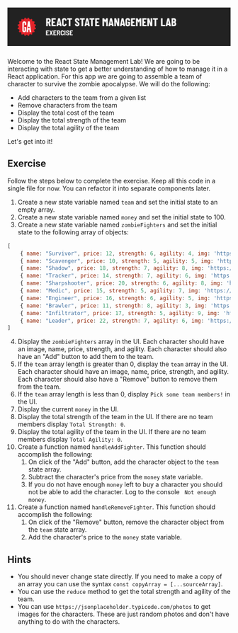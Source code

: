 # ![React State Management - Exercise](./assets/hero.png)

Welcome to the React State Management Lab! We are going to be interacting with state to get a better understanding of how to manage it in a React application. For this app we are going to assemble a team of character to survive the zombie apocalypse. We will do the following:

- Add characters to the team from a given list
- Remove characters from the team
- Display the total cost of the team
- Display the total strength of the team
- Display the total agility of the team

Let's get into it!

## Exercise

Follow the steps below to complete the exercise. Keep all this code in a single file for now. You can refactor it into separate components later.

1. Create a new state variable named `team` and set the initial state to an empty array.
2. Create a new state variable named `money` and set the initial state to 100.
3. Create a new state variable named `zombieFighters` and set the initial state to the following array of objects:

```js
[
    { name: "Survivor", price: 12, strength: 6, agility: 4, img: 'https://via.placeholder.com/150/92c952' },
    { name: "Scavenger", price: 10, strength: 5, agility: 5, img: 'https://via.placeholder.com/150/771796' },
    { name: "Shadow", price: 18, strength: 7, agility: 8, img: 'https://via.placeholder.com/150/24f355' },
    { name: "Tracker", price: 14, strength: 7, agility: 6, img: 'https://via.placeholder.com/150/d32776' },
    { name: "Sharpshooter", price: 20, strength: 6, agility: 8, img: 'https://via.placeholder.com/150/1ee8a4' },
    { name: "Medic", price: 15, strength: 5, agility: 7, img: 'https://via.placeholder.com/150/66b7d2' },
    { name: "Engineer", price: 16, strength: 6, agility: 5, img: 'https://via.placeholder.com/150/56acb2' },
    { name: "Brawler", price: 11, strength: 8, agility: 3, img: 'https://via.placeholder.com/150/8985dc' },
    { name: "Infiltrator", price: 17, strength: 5, agility: 9, img: 'https://via.placeholder.com/150/392537' },
    { name: "Leader", price: 22, strength: 7, agility: 6, img: 'https://via.placeholder.com/150/602b9e' }
]
```

4. Display the `zombieFighters` array in the UI. Each character should have an image, name, price, strength, and agility. Each character should also have an "Add" button to add them to the team.
5. If the `team` array length is greater than 0, display the `team` array in the UI. Each character should have an image, name, price, strength, and agility. Each character should also have a "Remove" button to remove them from the team.
6. If the `team` array length is less than 0, display `Pick some team members!` in the UI.
7. Display the current `money` in the UI.
8. Display the total strength of the team in the UI. If there are no team members display `Total Strength: 0`.
9. Display the total agility of the team in the UI. If there are no team members display `Total Agility: 0`.
10. Create a function named `handleAddFighter`. This function should accomplish the following:
    1. On click of the "Add" button, add the character object to the `team` state array.
    2. Subtract the character's price from the `money` state variable.
    3. If you do not have enough `money` left to buy a character you should not be able to add the character. Log to the console ` Not enough money`.
11. Create a function named `handleRemoveFighter`. This function should accomplish the following:
    1. On click of the "Remove" button, remove the character object from the `team` state array.
    2. Add the character's price to the `money` state variable.

## Hints

- You should never change state directly. If you need to make a copy of an array you can use the syntax `const copyArray = [...sourceArray]`.
- You can use the `reduce` method to get the total strength and agility of the team.
- You can use `https://jsonplaceholder.typicode.com/photos` to get images for the characters. These are just random photos and don't have anything to do with the characters.
